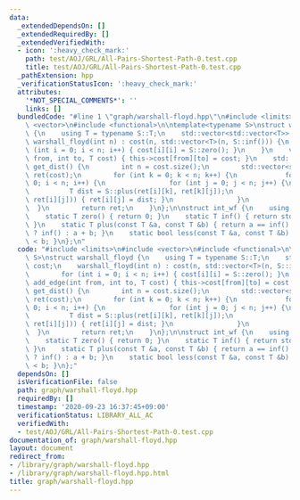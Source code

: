 ```yaml
---
data:
  _extendedDependsOn: []
  _extendedRequiredBy: []
  _extendedVerifiedWith:
  - icon: ':heavy_check_mark:'
    path: test/AOJ/GRL/All-Pairs-Shortest-Path-0.test.cpp
    title: test/AOJ/GRL/All-Pairs-Shortest-Path-0.test.cpp
  _pathExtension: hpp
  _verificationStatusIcon: ':heavy_check_mark:'
  attributes:
    '*NOT_SPECIAL_COMMENTS*': ''
    links: []
  bundledCode: "#line 1 \"graph/warshall-floyd.hpp\"\n#include <limits>\n#include\
    \ <vector>\n#include <functional>\n\ntemplate<typename S>\nstruct warshall_floyd\
    \ {\n    using T = typename S::T;\n    std::vector<std::vector<T>> cost;\n   \
    \ warshall_floyd(int n) : cost(n, std::vector<T>(n, S::inf())) {\n        for\
    \ (int i = 0; i < n; i++) { cost[i][i] = S::zero(); }\n    }\n    void add_edge(int\
    \ from, int to, T cost) { this->cost[from][to] = cost; }\n    std::vector<std::vector<T>>\
    \ get_dist() {\n        int n = cost.size();\n        std::vector<std::vector<T>>\
    \ ret(cost);\n        for (int k = 0; k < n; k++) {\n            for (int i =\
    \ 0; i < n; i++) {\n                for (int j = 0; j < n; j++) {\n          \
    \          T dist = S::plus(ret[i][k], ret[k][j]);\n                    if (S::less(dist,\
    \ ret[i][j])) { ret[i][j] = dist; }\n                }\n            }\n      \
    \  }\n        return ret;\n    }\n};\n\nstruct int_wf {\n    using T = int;\n\
    \    static T zero() { return 0; }\n    static T inf() { return std::numeric_limits<T>::max();\
    \ }\n    static T plus(const T &a, const T &b) { return a == inf() || b == inf()\
    \ ? inf() : a + b; }\n    static bool less(const T &a, const T &b) { return a\
    \ < b; }\n};\n"
  code: "#include <limits>\n#include <vector>\n#include <functional>\n\ntemplate<typename\
    \ S>\nstruct warshall_floyd {\n    using T = typename S::T;\n    std::vector<std::vector<T>>\
    \ cost;\n    warshall_floyd(int n) : cost(n, std::vector<T>(n, S::inf())) {\n\
    \        for (int i = 0; i < n; i++) { cost[i][i] = S::zero(); }\n    }\n    void\
    \ add_edge(int from, int to, T cost) { this->cost[from][to] = cost; }\n    std::vector<std::vector<T>>\
    \ get_dist() {\n        int n = cost.size();\n        std::vector<std::vector<T>>\
    \ ret(cost);\n        for (int k = 0; k < n; k++) {\n            for (int i =\
    \ 0; i < n; i++) {\n                for (int j = 0; j < n; j++) {\n          \
    \          T dist = S::plus(ret[i][k], ret[k][j]);\n                    if (S::less(dist,\
    \ ret[i][j])) { ret[i][j] = dist; }\n                }\n            }\n      \
    \  }\n        return ret;\n    }\n};\n\nstruct int_wf {\n    using T = int;\n\
    \    static T zero() { return 0; }\n    static T inf() { return std::numeric_limits<T>::max();\
    \ }\n    static T plus(const T &a, const T &b) { return a == inf() || b == inf()\
    \ ? inf() : a + b; }\n    static bool less(const T &a, const T &b) { return a\
    \ < b; }\n};"
  dependsOn: []
  isVerificationFile: false
  path: graph/warshall-floyd.hpp
  requiredBy: []
  timestamp: '2020-09-23 16:37:45+09:00'
  verificationStatus: LIBRARY_ALL_AC
  verifiedWith:
  - test/AOJ/GRL/All-Pairs-Shortest-Path-0.test.cpp
documentation_of: graph/warshall-floyd.hpp
layout: document
redirect_from:
- /library/graph/warshall-floyd.hpp
- /library/graph/warshall-floyd.hpp.html
title: graph/warshall-floyd.hpp
---
```


